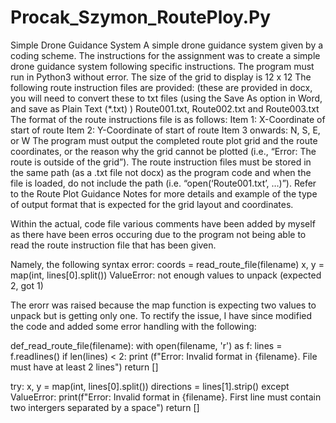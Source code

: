 # Procak_Szymon_RoutePloy.Py
Simple Drone Guidance System
A simple drone guidance system given by a coding scheme. The instructions for the assignment was to create a simple drone guidance system following specific instructions.
The program must run in Python3 without error.
The size of the grid to display is 12 x 12
The following route instruction files are provided: (these are provided in docx, you will need to convert these to txt files (using the Save As option in Word, and save as Plain Text (*.txt) )
Route001.txt, Route002.txt and Route003.txt
The format of the route instructions file is as follows:
Item 1: X-Coordinate of start of route
Item 2: Y-Coordinate of start of route
Item 3 onwards: N, S, E, or W
The program must output the completed route plot grid and the route coordinates, or the reason why the grid cannot be plotted (i.e., “Error: The route is outside of the grid”).
The route instruction files must be stored in the same path (as a .txt file not docx) as the program code and when the file is loaded, do not include the path (i.e. “open(‘Route001.txt’, …)”).
Refer to the Route Plot Guidance Notes for more details and example of the type of output format that is expected for the grid layout and coordinates.

Within the actual, code file various comments have been added by myself as there have been erros occuring due to the program not being able to read the route instruction
file that has been given.

Namely, the following syntax error:
coords = read_route_file(filename)
x, y = map(int, lines[0].split())
ValueError: not enough values to unpack (expected 2, got 1)


The erorr was raised because the map function is expecting two values to unpack but is getting only one. To rectify the issue, I have since modified the code 
and added some error handling with the following:

def_read_route_file(filename):
    with open(filename, 'r') as f:
    lines = f.readlines()
if len(lines) < 2:
print (f"Error: Invalid format in {filename}. File must have at least 2 lines")
return []

try:
   x, y = map(int, lines[0].split())
   directions = lines[1].strip()
except ValueError:
print(f"Error: Invalid format in {filename}. First line must contain two intergers separated by a space")
return []
